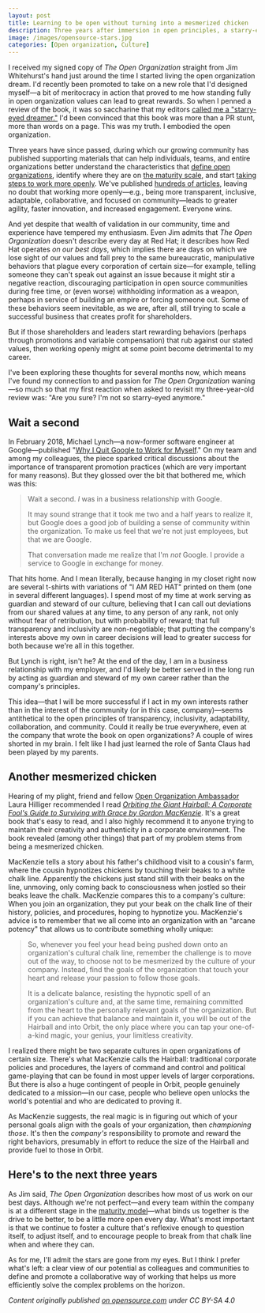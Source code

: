```yaml
---
layout: post
title: Learning to be open without turning into a mesmerized chicken
description: Three years after immersion in open principles, a starry-eyed dreamer contemplates the limits of being a steward for organizational culture.
image: /images/opensource-stars.jpg
categories: [Open organization, Culture]
---
```


I received my signed copy of _The Open Organization_ straight from Jim Whitehurst's hand just around the time I started living the open organization dream. I'd recently been promoted to take on a new role that I'd designed myself—a bit of meritocracy in action that proved to me how standing fully in open organization values can lead to great rewards. So when I penned a review of the book, it was so saccharine that my editors [called me a "starry-eyed dreamer."](/starry-eyed-dreamer/) I'd been convinced that this book was more than a PR stunt, more than words on a page. This was my truth. I embodied the open organization.

Three years have since passed, during which our growing community has published supporting materials that can help individuals, teams, and entire organizations better understand the characteristics that [define open organizations](https://opensource.com/open-organization/resources/open-org-definition), identify where they are on [the maturity scale](https://opensource.com/open-organization/resources/open-org-maturity-model), and start [taking steps to work more openly](https://opensource.com/open-organization/resources/workbook). We've published [hundreds of articles](https://opensource.com/open-organization), leaving no doubt that working more openly—e.g., being more transparent, inclusive, adaptable, collaborative, and focused on community—leads to greater agility, faster innovation, and increased engagement. Everyone wins.

And yet despite that wealth of validation in our community, time and experience have tempered my enthusiasm. Even Jim admits that _The Open Organization_ doesn't describe every day at Red Hat; it describes how Red Hat operates _on our best days_, which implies there are days on which we lose sight of our values and fall prey to the same bureaucratic, manipulative behaviors that plague every corporation of certain size—for example, telling someone they can't speak out against an issue because it might stir a negative reaction, discouraging participation in open source communities during free time, or (even worse) withholding information as a weapon, perhaps in service of building an empire or forcing someone out. Some of these behaviors seem inevitable, as we are, after all, still trying to scale a successful business that creates profit for shareholders.

But if those shareholders and leaders start rewarding behaviors (perhaps through promotions and variable compensation) that rub against our stated values, then working openly might at some point become detrimental to my career.

I've been exploring these thoughts for several months now, which means I've found my connection to and passion for _The Open Organization_ waning—so much so that my first reaction when asked to revisit my three-year-old review was: "Are you sure? I'm not so starry-eyed anymore."

## Wait a second

In February 2018, Michael Lynch—a now-former software engineer at Google—published "[Why I Quit Google to Work for Myself](https://mtlynch.io/why-i-quit-google/)." On my team and among my colleagues, the piece sparked critical discussions about the importance of transparent promotion practices (which are very important for many reasons). But they glossed over the bit that bothered me, which was this:

> Wait a second. _I_ was in a business relationship with Google.
> 
> It may sound strange that it took me two and a half years to realize it, but Google does a good job of building a sense of community within the organization. To make us feel that we're not just employees, but that we are Google.
> 
> That conversation made me realize that I'm _not_ Google. I provide a service to Google in exchange for money.

That hits home. And I mean literally, because hanging in my closet right now are several t-shirts with variations of "I AM RED HAT" printed on them (one in several different languages). I spend most of my time at work serving as guardian and steward of our culture, believing that I can call out deviations from our shared values at any time, to any person of any rank, not only without fear of retribution, but with probability of reward; that full transparency and inclusivity are non-negotiable; that putting the company's interests above my own in career decisions will lead to greater success for both because we're all in this together.

But Lynch is right, isn't he? At the end of the day, I am in a business relationship with my employer, and I'd likely be better served in the long run by acting as guardian and steward of my own career rather than the company's principles.

This idea—that I will be more successful if I act in my own interests rather than in the interest of the community (or in this case, company)—seems antithetical to the open principles of transparency, inclusivity, adaptability, collaboration, and community. Could it really be true everywhere, even at the company that wrote the book on open organizations? A couple of wires shorted in my brain. I felt like I had just learned the role of Santa Claus had been played by my parents.

## Another mesmerized chicken

Hearing of my plight, friend and fellow [Open Organization Ambassador](https://opensource.com/open-organization/resources/meet-ambassadors) Laura Hilliger recommended I read _[Orbiting the Giant Hairball: A Corporate Fool's Guide to Surviving with Grace by Gordon MacKenzie](https://www.amazon.com/Orbiting-Giant-Hairball-Corporate-Surviving/dp/0670879835/)_. It's a great book that's easy to read, and I also highly recommend it to anyone trying to maintain their creativity and authenticity in a corporate environment. The book revealed (among other things) that part of my problem stems from being a mesmerized chicken.

MacKenzie tells a story about his father's childhood visit to a cousin's farm, where the cousin hypnotizes chickens by touching their beaks to a white chalk line. Apparently the chickens just stand still with their beaks on the line, unmoving, only coming back to consciousness when jostled so their beaks leave the chalk. MacKenzie compares this to a company's culture: When you join an organization, they put your beak on the chalk line of their history, policies, and procedures, hoping to hypnotize you. MacKenzie's advice is to remember that we all come into an organization with an "arcane potency" that allows us to contribute something wholly unique:

> So, whenever you feel your head being pushed down onto an organization's cultural chalk line, remember the challenge is to move out of the way, to choose not to be mesmerized by the culture of your company. Instead, find the goals of the organization that touch your heart and release your passion to follow those goals.
> 
> It is a delicate balance, resisting the hypnotic spell of an organization's culture and, at the same time, remaining committed from the heart to the personally relevant goals of the organization. But if you can achieve that balance and maintain it, you will be out of the Hairball and into Orbit, the only place where you can tap your one-of-a-kind magic, your genius, your limitless creativity.

I realized there might be two separate cultures in open organizations of certain size. There's what MacKenzie calls the Hairball: traditional corporate policies and procedures, the layers of command and control and political game-playing that can be found in most upper levels of larger corporations. But there is also a huge contingent of people in Orbit, people genuinely dedicated to a mission—in our case, people who believe open unlocks the world's potential and who are dedicated to proving it.

As MacKenzie suggests, the real magic is in figuring out which of your personal goals align with the goals of your organization, then _championing those_. It's then the _company's_ responsibility to promote and reward the right behaviors, presumably in effort to reduce the size of the Hairball and provide fuel to those in Orbit.

## Here's to the next three years

As Jim said, _The Open Organization_ describes how most of us work on our best days. Although we're not perfect—and every team within the company is at a different stage in the [maturity model](https://opensource.com/open-organization/resources/open-org-maturity-model)—what binds us together is the drive to be better, to be a little more open every day. What's most important is that we continue to foster a culture that's reflexive enough to question itself, to adjust itself, and to encourage people to break from that chalk line when and where they can.

As for me, I'll admit the stars are gone from my eyes. But I think I prefer what's left: a clear view of our potential as colleagues and communities to define and promote a collaborative way of working that helps us more efficiently solve the complex problems on the horizon.

_Content originally published [on opensource.com](https://opensource.com/open-organization/18/6/limits-of-open-steward) under CC BY-SA 4.0_
